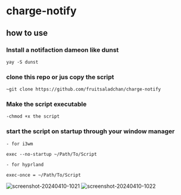 # charge-notify

## how to use

### Install a notifaction dameon like dunst

```
yay -S dunst
```

### clone this repo or jus copy the script 

```
~git clone https://github.com/fruitsaladchan/charge-notify
```

### Make the script executable

```
-chmod +x the script
```
### start the script on startup through your window manager
```
- for i3wm

exec --no-startup ~/Path/To/Script

- for hyprland

exec-once = ~/Path/To/Script

```

![screenshot-20240410-1021](https://github.com/fruitsaladchan/charge-notify/assets/124645742/d990c9f8-a9e8-48ae-9a93-234345162974)
![screenshot-20240410-1022](https://github.com/fruitsaladchan/charge-notify/assets/124645742/49a5dd2a-c64a-40d7-973e-bd4fc56f0e4e)
